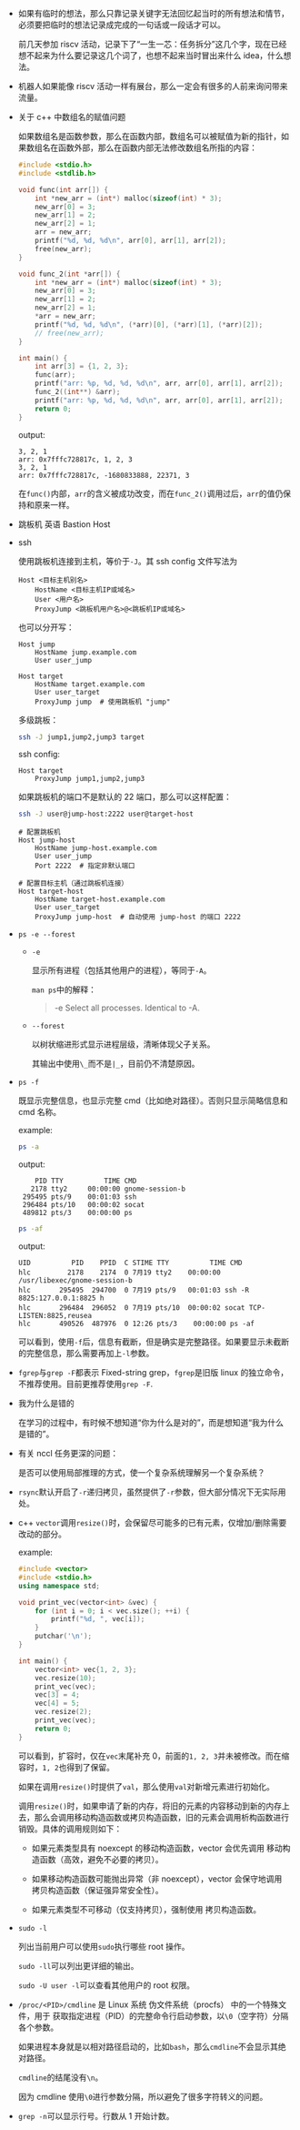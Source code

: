 * 如果有临时的想法，那么只靠记录关键字无法回忆起当时的所有想法和情节，必须要把临时的想法记录成完成的一句话或一段话才可以。

    前几天参加 riscv 活动，记录下了“一生一芯：任务拆分”这几个字，现在已经想不起来为什么要记录这几个词了，也想不起来当时冒出来什么 idea，什么想法。

* 机器人如果能像 riscv 活动一样有展台，那么一定会有很多的人前来询问带来流量。

* 关于 c++ 中数组名的赋值问题

    如果数组名是函数参数，那么在函数内部，数组名可以被赋值为新的指针，如果数组名在函数外部，那么在函数内部无法修改数组名所指的内容：

    ```cpp
    #include <stdio.h>
    #include <stdlib.h>

    void func(int arr[]) {
        int *new_arr = (int*) malloc(sizeof(int) * 3);
        new_arr[0] = 3;
        new_arr[1] = 2;
        new_arr[2] = 1;
        arr = new_arr;
        printf("%d, %d, %d\n", arr[0], arr[1], arr[2]);
        free(new_arr);
    }

    void func_2(int *arr[]) {
        int *new_arr = (int*) malloc(sizeof(int) * 3);
        new_arr[0] = 3;
        new_arr[1] = 2;
        new_arr[2] = 1;
        *arr = new_arr;
        printf("%d, %d, %d\n", (*arr)[0], (*arr)[1], (*arr)[2]);
        // free(new_arr);
    }

    int main() {
        int arr[3] = {1, 2, 3};
        func(arr);
        printf("arr: %p, %d, %d, %d\n", arr, arr[0], arr[1], arr[2]);
        func_2((int**) &arr);
        printf("arr: %p, %d, %d, %d\n", arr, arr[0], arr[1], arr[2]);
        return 0;
    }
    ```

    output:

    ```
    3, 2, 1
    arr: 0x7fffc728817c, 1, 2, 3
    3, 2, 1
    arr: 0x7fffc728817c, -1680833888, 22371, 3
    ```

    在`func()`内部，`arr`的含义被成功改变，而在`func_2()`调用过后，`arr`的值仍保持和原来一样。

* 跳板机 英语 Bastion Host

* ssh 

    使用跳板机连接到主机，等价于`-J`。其 ssh config 文件写法为

    ```
    Host <目标主机别名>
        HostName <目标主机IP或域名>
        User <用户名>
        ProxyJump <跳板机用户名>@<跳板机IP或域名>
    ```

    也可以分开写：

    ```
    Host jump
        HostName jump.example.com
        User user_jump

    Host target
        HostName target.example.com
        User user_target
        ProxyJump jump  # 使用跳板机 "jump"
    ```

    多级跳板：

    ```bash
    ssh -J jump1,jump2,jump3 target
    ```

    ssh config:

    ```
    Host target
        ProxyJump jump1,jump2,jump3
    ```

    如果跳板机的端口不是默认的 22 端口，那么可以这样配置：

    ```bash
    ssh -J user@jump-host:2222 user@target-host
    ```

    ```
    # 配置跳板机
    Host jump-host
        HostName jump-host.example.com
        User user_jump
        Port 2222  # 指定非默认端口

    # 配置目标主机（通过跳板机连接）
    Host target-host
        HostName target-host.example.com
        User user_target
        ProxyJump jump-host  # 自动使用 jump-host 的端口 2222
    ```

* `ps -e --forest`

    * `-e`

        显示所有进程（包括其他用户的进程），等同于`-A`。

        `man ps`中的解释：

        > -e     Select all processes.  Identical to -A.

    * `--forest`

        以树状缩进形式显示进程层级，清晰体现父子关系。

        其输出中使用`\_`而不是`|_`，目前仍不清楚原因。

* `ps -f`

    既显示完整信息，也显示完整 cmd（比如绝对路径）。否则只显示简略信息和 cmd 名称。

    example:

    ```bash
    ps -a
    ```

    output:

    ```
        PID TTY          TIME CMD
       2178 tty2     00:00:00 gnome-session-b
     295495 pts/9    00:01:03 ssh
     296484 pts/10   00:00:02 socat
     489812 pts/3    00:00:00 ps
    ```

    ```bash
    ps -af
    ```

    output:

    ```
    UID          PID    PPID  C STIME TTY          TIME CMD
    hlc         2178    2174  0 7月19 tty2    00:00:00 /usr/libexec/gnome-session-b
    hlc       295495  294700  0 7月19 pts/9   00:01:03 ssh -R 8825:127.0.0.1:8825 h
    hlc       296484  296052  0 7月19 pts/10  00:00:02 socat TCP-LISTEN:8825,reusea
    hlc       490526  487976  0 12:26 pts/3    00:00:00 ps -af
    ```

    可以看到，使用`-f`后，信息有截断，但是确实是完整路径。如果要显示未截断的完整信息，那么需要再加上`-l`参数。

* `fgrep`与`grep -F`都表示 Fixed-string grep，`fgrep`是旧版 linux 的独立命令，不推荐使用。目前更推荐使用`grep -F`.

* 我为什么是错的

    在学习的过程中，有时候不想知道“你为什么是对的”，而是想知道“我为什么是错的”。

* 有关 nccl 任务更深的问题：

    是否可以使用局部推理的方式，使一个复杂系统理解另一个复杂系统？

* `rsync`默认开启了`-r`递归拷贝，虽然提供了`-r`参数，但大部分情况下无实际用处。

* c++ `vector`调用`resize()`时，会保留尽可能多的已有元素，仅增加/删除需要改动的部分。

    example:

    ```cpp
    #include <vector>
    #include <stdio.h>
    using namespace std;

    void print_vec(vector<int> &vec) {
        for (int i = 0; i < vec.size(); ++i) {
            printf("%d, ", vec[i]);
        }
        putchar('\n');
    }

    int main() {
        vector<int> vec{1, 2, 3};
        vec.resize(10);
        print_vec(vec);
        vec[3] = 4;
        vec[4] = 5;
        vec.resize(2);
        print_vec(vec);
        return 0;
    }
    ```

    可以看到，扩容时，仅在`vec`末尾补充 0，前面的`1, 2, 3`并未被修改。而在缩容时，`1, 2`也得到了保留。

    如果在调用`resize()`时提供了`val`，那么使用`val`对新增元素进行初始化。

    调用`resize()`时，如果申请了新的内存，将旧的元素的内容移动到新的内存上去，那么会调用移动构造函数或拷贝构造函数，旧的元素会调用析构函数进行销毁。具体的调用规则如下：

    * 如果元素类型具有 noexcept 的移动构造函数，vector 会优先调用 移动构造函数（高效，避免不必要的拷贝）。

    * 如果移动构造函数可能抛出异常（非 noexcept），vector 会保守地调用 拷贝构造函数（保证强异常安全性）。

    * 如果元素类型不可移动（仅支持拷贝），强制使用 拷贝构造函数。

* `sudo -l`

    列出当前用户可以使用`sudo`执行哪些 root 操作。

    `sudo -ll`可以列出更详细的输出。

    `sudo -U user -l`可以查看其他用户的 root 权限。

* `/proc/<PID>/cmdline` 是 Linux 系统 伪文件系统（procfs） 中的一个特殊文件，用于 获取指定进程（PID）的完整命令行启动参数，以`\0`（空字符）分隔各个参数。

    如果进程本身就是以相对路径启动的，比如`bash`，那么`cmdline`不会显示其绝对路径。

    `cmdline`的结尾没有`\n`。

    因为 cmdline 使用`\0`进行参数分隔，所以避免了很多字符转义的问题。

* `grep -n`可以显示行号。行数从 1 开始计数。
